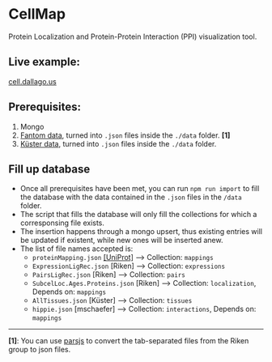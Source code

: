 # CellMap

Protein Localization and Protein-Protein Interaction (PPI) visualization tool.

## Live example:
[cell.dallago.us](http://example.dallago.us)

## Prerequisites:

1. Mongo
2. [Fantom data](http://fantom.gsc.riken.jp/5/suppl/Ramilowski_et_al_2015/), turned into `.json` files inside the `./data` folder. **[1]**
2. [Küster data](https://www.proteomicsdb.org/), turned into `.json` files inside the `./data` folder.

## Fill up database

 - Once all prerequisites have been met, you can run `npm run import` to fill the database with the data contained in the `.json` files in the `/data` folder.   
 - The script that fills the database will only fill the collections for which a corresponsing file exists.
 - The insertion happens through a mongo upsert, thus existing entries will be updated if existent, while new ones will be inserted anew.
 - The list of file names accepted is:
    - `proteinMapping.json` [[UniProt]](ftp://ftp.uniprot.org/pub/databases/uniprot/current_release/knowledgebase/idmapping/by_organism/) --> Collection: `mappings`
    - `ExpressionLigRec.json` [Riken]  --> Collection: `expressions`
    - `PairsLigRec.json` [Riken]  --> Collection: `pairs`
    - `SubcelLoc.Ages.Proteins.json` [Riken]  --> Collection: `localization`, Depends on: `mappings`
    - `AllTissues.json` [Küster]  --> Collection: `tissues`
    - `hippie.json` [mschaefer]  --> Collection: `interactions`, Depends on: `mappings`






---
**[1]**: You can use [parsjs](https://www.npmjs.com/package/parsjs) to convert the tab-separated files from the Riken group to json files.
